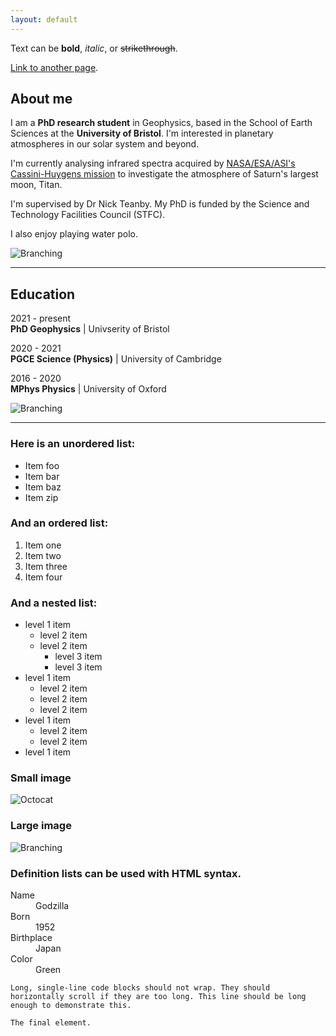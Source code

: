 ```yaml
---
layout: default
---
```


Text can be **bold**, _italic_, or ~~strikethrough~~.

[Link to another page](./another-page.html).

## About me

I am a **PhD research student** in Geophysics, based in the School of Earth Sciences at the **University of Bristol**. I'm interested in planetary atmospheres in our solar system and beyond.

I'm currently analysing infrared spectra acquired by [NASA/ESA/ASI's Cassini-Huygens mission](https://solarsystem.nasa.gov/missions/cassini/overview/) to investigate the atmosphere of Saturn's largest moon, Titan.

I'm supervised by Dr Nick Teanby. My PhD is funded by the Science and Technology Facilities Council (STFC).

I also enjoy playing water polo.

![Branching](https://raw.githubusercontent.com/lucy-wright/octopus/master/docs/assets/img/polo_titan.png)

* * *

## Education

2021 - present\
**PhD Geophysics** | Univserity of Bristol

2020 - 2021\
**PGCE Science (Physics)** | University of Cambridge

2016 - 2020\
**MPhys Physics** | University of Oxford


![Branching](https://raw.githubusercontent.com/lucy-wright/octopus/master/docs/assets/img/polo_titan_2.png)

* * *


### Here is an unordered list:

*   Item foo
*   Item bar
*   Item baz
*   Item zip

### And an ordered list:

1.  Item one
1.  Item two
1.  Item three
1.  Item four

### And a nested list:

- level 1 item
  - level 2 item
  - level 2 item
    - level 3 item
    - level 3 item
- level 1 item
  - level 2 item
  - level 2 item
  - level 2 item
- level 1 item
  - level 2 item
  - level 2 item
- level 1 item

### Small image

![Octocat](https://github.githubassets.com/images/icons/emoji/octocat.png)

### Large image

![Branching](https://github.com/vaibhavvikas/vaibhavvikas/raw/main/src/header_.png)


### Definition lists can be used with HTML syntax.

<dl>
<dt>Name</dt>
<dd>Godzilla</dd>
<dt>Born</dt>
<dd>1952</dd>
<dt>Birthplace</dt>
<dd>Japan</dd>
<dt>Color</dt>
<dd>Green</dd>
</dl>

```
Long, single-line code blocks should not wrap. They should horizontally scroll if they are too long. This line should be long enough to demonstrate this.
```

```
The final element.
```
